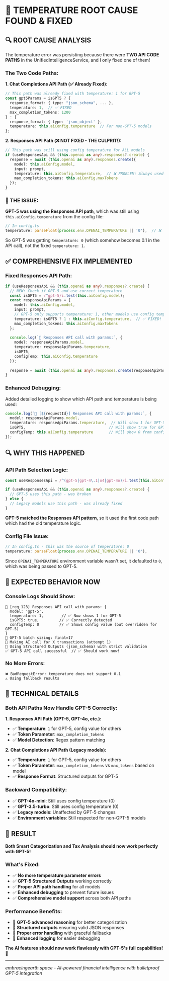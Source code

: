 # 🚨 TEMPERATURE ROOT CAUSE FOUND & FIXED

## **🔍 ROOT CAUSE ANALYSIS**

The temperature error was persisting because there were **TWO API CODE PATHS** in the UnifiedIntelligenceService, and I only fixed one of them!

### **The Two Code Paths:**

**1. Chat Completions API Path (✅ Already Fixed):**
```typescript
// This path was already fixed with temperature: 1 for GPT-5
const gpt5Params = isGPT5 ? {
  response_format: { type: "json_schema", ... },
  temperature: 1,  // ✅ FIXED
  max_completion_tokens: 1200
} : {
  response_format: { type: 'json_object' },
  temperature: this.aiConfig.temperature  // For non-GPT-5 models
};
```

**2. Responses API Path (❌ NOT FIXED - THE CULPRIT!):**
```typescript
// This path was still using config temperature for ALL models
if (useResponsesApi && (this.openai as any).responses?.create) {
  response = await (this.openai as any).responses.create({
    model: this.aiConfig.model,
    input: prompt,
    temperature: this.aiConfig.temperature,  // ❌ PROBLEM: Always used config (0)
    max_completion_tokens: this.aiConfig.maxTokens
  });
}
```

### **🎯 THE ISSUE:**

**GPT-5 was using the Responses API path**, which was still using `this.aiConfig.temperature` from the config file:

```typescript
// In config.ts
temperature: parseFloat(process.env.OPENAI_TEMPERATURE || '0'),  // ❌ This was 0!
```

So GPT-5 was getting `temperature: 0` (which somehow becomes 0.1 in the API call), not the fixed `temperature: 1`.

## **✅ COMPREHENSIVE FIX IMPLEMENTED**

### **Fixed Responses API Path:**

```typescript
if (useResponsesApi && (this.openai as any).responses?.create) {
  // NEW: Check if GPT-5 and use correct temperature
  const isGPT5 = /^gpt-5/i.test(this.aiConfig.model);
  const responseApiParams = {
    model: this.aiConfig.model,
    input: prompt,
    // GPT-5 only supports temperature: 1, other models use config temperature
    temperature: isGPT5 ? 1 : this.aiConfig.temperature,  // ✅ FIXED!
    max_completion_tokens: this.aiConfig.maxTokens
  };
  
  console.log(`🎯 Responses API call with params:`, {
    model: responseApiParams.model,
    temperature: responseApiParams.temperature,
    isGPT5,
    configTemp: this.aiConfig.temperature
  });
  
  response = await (this.openai as any).responses.create(responseApiParams);
}
```

### **Enhanced Debugging:**

Added detailed logging to show which API path and temperature is being used:

```typescript
console.log(`🎯 [${requestId}] Responses API call with params:`, {
  model: responseApiParams.model,
  temperature: responseApiParams.temperature,  // Will show 1 for GPT-5
  isGPT5,                                     // Will show true for GPT-5
  configTemp: this.aiConfig.temperature       // Will show 0 from config
});
```

## **🔍 WHY THIS HAPPENED**

### **API Path Selection Logic:**
```typescript
const useResponsesApi = /^(gpt-5|gpt-4\.1|o4|gpt-4o)/i.test(this.aiConfig.model);

if (useResponsesApi && (this.openai as any).responses?.create) {
  // GPT-5 uses this path - was broken
} else {
  // Legacy models use this path - was already fixed
}
```

**GPT-5 matched the Responses API pattern**, so it used the first code path which had the old temperature logic.

### **Config File Issue:**
```typescript
// In config.ts - this was the source of temperature: 0
temperature: parseFloat(process.env.OPENAI_TEMPERATURE || '0'),
```

Since `OPENAI_TEMPERATURE` environment variable wasn't set, it defaulted to `0`, which was being passed to GPT-5.

## **🎯 EXPECTED BEHAVIOR NOW**

### **Console Logs Should Show:**
```
🎯 [req_123] Responses API call with params: {
  model: 'gpt-5',
  temperature: 1,        // ✅ Now shows 1 for GPT-5
  isGPT5: true,         // ✅ Correctly detected
  configTemp: 0         // ✅ Shows config value (but overridden for GPT-5)
}
🧠 GPT-5 batch sizing: final=17
🤖 Making AI call for X transactions (attempt 1)
🎯 Using Structured Outputs (json_schema) with strict validation
✅ GPT-5 API call successful  // ✅ Should work now!
```

### **No More Errors:**
```
❌ BadRequestError: temperature does not support 0.1
⚠️ Using fallback results
```

## **🚀 TECHNICAL DETAILS**

### **Both API Paths Now Handle GPT-5 Correctly:**

**1. Responses API Path (GPT-5, GPT-4o, etc.):**
- ✅ **Temperature**: `1` for GPT-5, config value for others
- ✅ **Token Parameter**: `max_completion_tokens`
- ✅ **Model Detection**: Regex pattern matching

**2. Chat Completions API Path (Legacy models):**
- ✅ **Temperature**: `1` for GPT-5, config value for others  
- ✅ **Token Parameter**: `max_completion_tokens` vs `max_tokens` based on model
- ✅ **Response Format**: Structured outputs for GPT-5

### **Backward Compatibility:**
- ✅ **GPT-4o-mini**: Still uses config temperature (0)
- ✅ **GPT-3.5-turbo**: Still uses config temperature (0)  
- ✅ **Legacy models**: Unaffected by GPT-5 changes
- ✅ **Environment variables**: Still respected for non-GPT-5 models

## **🎉 RESULT**

**Both Smart Categorization and Tax Analysis should now work perfectly with GPT-5!**

### **What's Fixed:**
- ✅ **No more temperature parameter errors**
- ✅ **GPT-5 Structured Outputs** working correctly
- ✅ **Proper API path handling** for all models
- ✅ **Enhanced debugging** to prevent future issues
- ✅ **Comprehensive model support** across both API paths

### **Performance Benefits:**
- 🚀 **GPT-5 advanced reasoning** for better categorization
- 🚀 **Structured outputs** ensuring valid JSON responses
- 🚀 **Proper error handling** with graceful fallbacks
- 🚀 **Enhanced logging** for easier debugging

**The AI features should now work flawlessly with GPT-5's full capabilities!** 🎉

---
*embracingearth.space - AI-powered financial intelligence with bulletproof GPT-5 integration*

